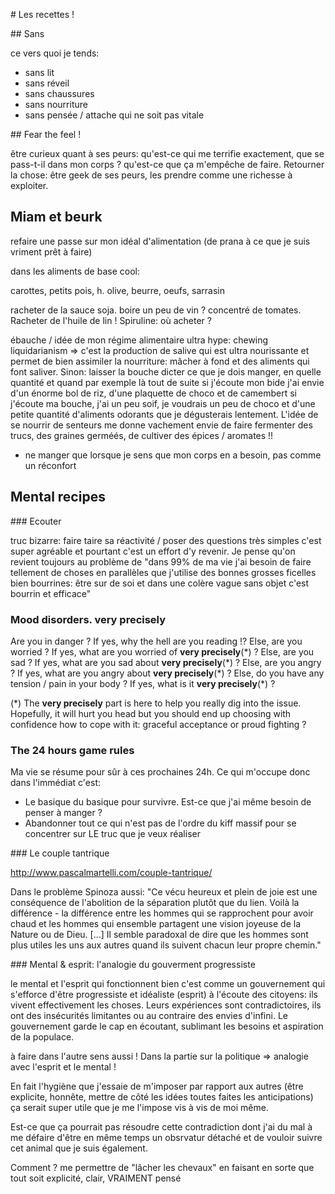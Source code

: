 # Les recettes !

## Sans

ce vers quoi je tends:
- sans lit
- sans réveil
- sans chaussures
- sans nourriture
- sans pensée / attache qui ne soit pas vitale

## Fear the feel !

être curieux quant à ses peurs: qu'est-ce qui me terrifie exactement, que se pass-t-il dans mon corps ? qu'est-ce que ça m'empêche de faire. Retourner la chose: être geek de ses peurs, les prendre comme une richesse à exploiter.

## Miam et beurk

refaire une passe sur mon idéal d'alimentation \(de prana à ce que je suis vriment prêt à faire\)

dans les aliments de base cool:

carottes, petits pois, h. olive, beurre, oeufs, sarrasin

racheter de la sauce soja. boire un peu de vin ? concentré de tomates.
Racheter de l'huile de lin !
Spiruline: où acheter ?

ébauche / idée de mon régime alimentaire ultra hype:
chewing liquidarianism => c'est la production de salive qui est ultra nourissante et permet de bien assimiler la nourriture: mâcher à fond et des aliments qui font saliver.
Sinon: laisser la bouche dicter ce que je dois manger, en quelle quantité et quand
par exemple là tout de suite si j'écoute mon bide j'ai envie d'un énorme bol de riz, d'une plaquette de choco et de camembert
si j'écoute ma bouche, j'ai un peu soif, je voudrais un peu de choco et d'une petite quantité d'aliments odorants que je dégusterais lentement. L'idée de se nourrir de senteurs me donne vachement envie de faire fermenter des trucs, des graines germéés, de cultiver des épices / aromates !!
+ ne manger que lorsque je sens que mon corps en a besoin, pas comme un réconfort

## Mental recipes

### Ecouter

truc bizarre: faire taire sa réactivité / poser des questions très simples c'est super agréable et pourtant
c'est un effort d'y revenir. Je pense qu'on revient toujours au problème de "dans 99% de ma vie j'ai besoin
de faire tellement de choses en parallèles que j'utilise des bonnes grosses ficelles bien bourrines: être sur
de soi et dans une colère vague sans objet c'est bourrin et efficace"

### Mood disorders. very precisely

Are you in danger ? If yes, why the hell are you reading !?
Else, are you worried ? If yes, what are you worried of **very precisely**(\*) ?
Else, are you sad ? If yes, what are you sad about **very precisely**(\*) ?
Else, are you angry ? If yes, what are you angry about **very precisely**(\*) ?
Else, do you have any tension / pain in your body ? If yes, what is it **very precisely**(\*) ?

(\*) The **very precisely** part is here to help you really dig into the issue. Hopefully, it will hurt you head but
you should end up choosing with confidence how to cope with it: graceful acceptance or proud fighting ?

### The 24 hours game rules

Ma vie se résume pour sûr à ces prochaines 24h. Ce qui m'occupe donc dans l'immédiat c'est:
- Le basique du basique pour survivre. Est-ce que j'ai même besoin de penser à manger ?
- Abandonner tout ce qui n'est pas de l'ordre du kiff massif pour se concentrer sur LE truc que je veux réaliser

### Le couple tantrique

http://www.pascalmartelli.com/couple-tantrique/

Dans le problème Spinoza aussi:
"Ce vécu heureux et plein de joie est une conséquence de l'abolition de la séparation plutôt que du lien.
Voilà la différence - la différence entre les hommes qui se rapprochent pour avoir chaud et les hommes qui ensemble
partagent une vision joyeuse de la Nature ou de Dieu. [...] Il semble paradoxal de dire que les hommes sont plus
utiles les uns aux autres quand ils suivent chacun leur propre chemin."

### Mental & esprit: l'analogie du gouverment progressiste

le mental et l'esprit qui fonctionnent bien c'est comme un gouvernement qui s'efforce d'être progressiste et idéaliste (esprit)
à l'écoute des citoyens: ils vivent effectivement les choses. Leurs expériences sont contradictoires,
ils ont des insécurités limitantes ou au contraire des envies d'infini. Le gouvernement garde le cap en écoutant,
sublimant les besoins et aspiration de la populace.

à faire dans l'autre sens aussi ! Dans la partie sur la politique => analogie avec l'esprit et le mental !


En fait l'hygiène que j'essaie de m'imposer par rapport aux autres \(être explicite, honnête, mettre de côté les idées toutes faites les anticipations\) ça serait super utile que je me l'impose vis à vis de moi même.

Est-ce que ça pourrait pas résoudre cette contradiction dont j'ai du mal à me défaire d'être en même temps un obsrvatur détaché et de vouloir suivre cet animal que je suis également.

Comment ? me permettre de "lâcher les chevaux" en faisant en sorte que tout soit explicité, clair, VRAIMENT pensé


